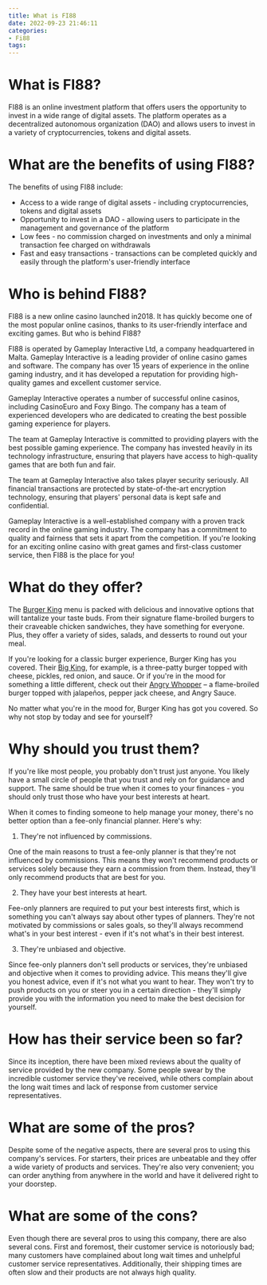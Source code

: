 ```yaml
---
title: What is FI88
date: 2022-09-23 21:46:11
categories:
- Fi88
tags:
---
```



#  What is FI88?

FI88 is an online investment platform that offers users the opportunity to invest in a wide range of digital assets. The platform operates as a decentralized autonomous organization (DAO) and allows users to invest in a variety of cryptocurrencies, tokens and digital assets.

# What are the benefits of using FI88?

The benefits of using FI88 include:

- Access to a wide range of digital assets - including cryptocurrencies, tokens and digital assets
- Opportunity to invest in a DAO - allowing users to participate in the management and governance of the platform
- Low fees - no commission charged on investments and only a minimal transaction fee charged on withdrawals
- Fast and easy transactions - transactions can be completed quickly and easily through the platform's user-friendly interface

#  Who is behind FI88?

FI88 is a new online casino launched in2018. It has quickly become one of the most popular online casinos, thanks to its user-friendly interface and exciting games. But who is behind FI88?

FI88 is operated by Gameplay Interactive Ltd, a company headquartered in Malta. Gameplay Interactive is a leading provider of online casino games and software. The company has over 15 years of experience in the online gaming industry, and it has developed a reputation for providing high-quality games and excellent customer service.

Gameplay Interactive operates a number of successful online casinos, including CasinoEuro and Foxy Bingo. The company has a team of experienced developers who are dedicated to creating the best possible gaming experience for players.

The team at Gameplay Interactive is committed to providing players with the best possible gaming experience. The company has invested heavily in its technology infrastructure, ensuring that players have access to high-quality games that are both fun and fair.

The team at Gameplay Interactive also takes player security seriously. All financial transactions are protected by state-of-the-art encryption technology, ensuring that players' personal data is kept safe and confidential.

Gameplay Interactive is a well-established company with a proven track record in the online gaming industry. The company has a commitment to quality and fairness that sets it apart from the competition. If you're looking for an exciting online casino with great games and first-class customer service, then FI88 is the place for you!

#  What do they offer?

The [Burger King](https://www.burgerking.com/) menu is packed with delicious and innovative options that will tantalize your taste buds. From their signature flame-broiled burgers to their craveable chicken sandwiches, they have something for everyone. Plus, they offer a variety of sides, salads, and desserts to round out your meal.

If you're looking for a classic burger experience, Burger King has you covered. Their [Big King](https://www.burgerking.com/menu/big-king), for example, is a three-patty burger topped with cheese, pickles, red onion, and sauce. Or if you're in the mood for something a little different, check out their [Angry Whopper](https://www.burgerking.com/menu/angry-whopper) – a flame-broiled burger topped with jalapeños, pepper jack cheese, and Angry Sauce.

No matter what you're in the mood for, Burger King has got you covered. So why not stop by today and see for yourself?

#  Why should you trust them?

If you're like most people, you probably don't trust just anyone. You likely have a small circle of people that you trust and rely on for guidance and support. The same should be true when it comes to your finances - you should only trust those who have your best interests at heart.

When it comes to finding someone to help manage your money, there's no better option than a fee-only financial planner. Here's why:

1. They're not influenced by commissions.

One of the main reasons to trust a fee-only planner is that they're not influenced by commissions. This means they won't recommend products or services solely because they earn a commission from them. Instead, they'll only recommend products that are best for you.

2. They have your best interests at heart.

 Fee-only planners are required to put your best interests first, which is something you can't always say about other types of planners. They're not motivated by commissions or sales goals, so they'll always recommend what's in your best interest - even if it's not what's in their best interest.

3. They're unbiased and objective.

Since fee-only planners don't sell products or services, they're unbiased and objective when it comes to providing advice. This means they'll give you honest advice, even if it's not what you want to hear. They won't try to push products on you or steer you in a certain direction - they'll simply provide you with the information you need to make the best decision for yourself.

#  How has their service been so far?

Since its inception, there have been mixed reviews about the quality of service provided by the new company. Some people swear by the incredible customer service they've received, while others complain about the long wait times and lack of response from customer service representatives.

# What are some of the pros?

Despite some of the negative aspects, there are several pros to using this company's services. For starters, their prices are unbeatable and they offer a wide variety of products and services. They're also very convenient; you can order anything from anywhere in the world and have it delivered right to your doorstep.

# What are some of the cons?

Even though there are several pros to using this company, there are also several cons. First and foremost, their customer service is notoriously bad; many customers have complained about long wait times and unhelpful customer service representatives. Additionally, their shipping times are often slow and their products are not always high quality.